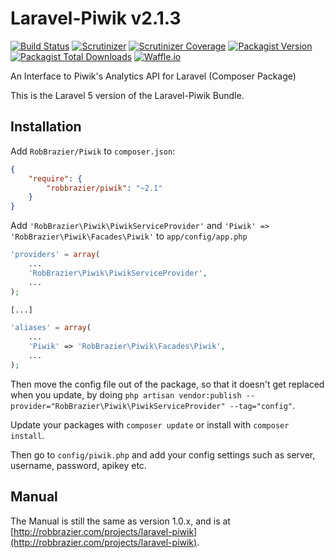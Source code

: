 Laravel-Piwik v2.1.3
====================

[![Build Status](https://semaphoreci.com/api/v1/robbrazier/laravel_piwik/branches/master/shields_badge.svg)](https://semaphoreci.com/robbrazier/laravel_piwik)
[![Scrutinizer](https://img.shields.io/scrutinizer/g/robbrazier/laravel_piwik.svg)](https://scrutinizer-ci.com/g/RobBrazier/Laravel_Piwik/?branch=master)
[![Scrutinizer Coverage](https://img.shields.io/scrutinizer/coverage/g/robbrazier/laravel_piwik.svg)](https://scrutinizer-ci.com/g/RobBrazier/Laravel_Piwik/?branch=master)
[![Packagist Version](https://img.shields.io/packagist/v/robbrazier/piwik.svg)](https://packagist.org/packages/robbrazier/piwik)
[![Packagist Total Downloads](https://img.shields.io/packagist/dt/robbrazier/piwik.svg)](https://packagist.org/packages/robbrazier/piwik)
[![Waffle.io](https://img.shields.io/waffle/label/RobBrazier/Laravel_Piwik/in%20progress.svg)](https://waffle.io/RobBrazier/Laravel_Piwik)

An Interface to Piwik's Analytics API for Laravel (Composer Package)

This is the Laravel 5 version of the Laravel-Piwik Bundle.

Installation
------------

Add `RobBrazier/Piwik` to `composer.json`:

```json
{
    "require": {
        "robbrazier/piwik": "~2.1"
    }
}
```

Add `'RobBrazier\Piwik\PiwikServiceProvider'` and `'Piwik' => 'RobBrazier\Piwik\Facades\Piwik'` to `app/config/app.php`

```php
'providers' = array(
    ...
    'RobBrazier\Piwik\PiwikServiceProvider',
    ...
);

[...]

'aliases' = array(
    ...
    'Piwik' => 'RobBrazier\Piwik\Facades\Piwik',
    ...
);
```

Then move the config file out of the package, so that it doesn't get replaced when you update, by doing `php artisan vendor:publish --provider="RobBrazier\Piwik\PiwikServiceProvider" --tag="config"`.

Update your packages with `composer update` or install with `composer install`.

Then go to `config/piwik.php` and add your config settings such as server, username, password, apikey etc.

Manual
------

The Manual is still the same as version 1.0.x, and is at [http://robbrazier.com/projects/laravel-piwik](http://robbrazier.com/projects/laravel-piwik).
